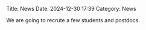 Title: News 
Date: 2024-12-30 17:39
Category: News

We are going to recrute a few students and postdocs. 

